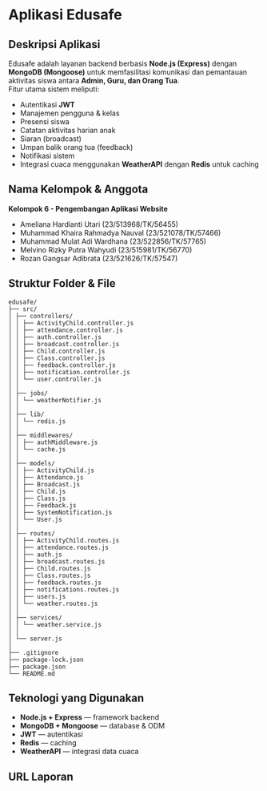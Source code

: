 # Aplikasi Edusafe

## Deskripsi Aplikasi
Edusafe adalah layanan backend berbasis **Node.js (Express)** dengan **MongoDB (Mongoose)** untuk memfasilitasi komunikasi dan pemantauan aktivitas siswa antara **Admin, Guru, dan Orang Tua**.  
Fitur utama sistem meliputi:
- Autentikasi **JWT**
- Manajemen pengguna & kelas
- Presensi siswa
- Catatan aktivitas harian anak
- Siaran (broadcast)
- Umpan balik orang tua (feedback)
- Notifikasi sistem
- Integrasi cuaca menggunakan **WeatherAPI** dengan **Redis** untuk caching

## Nama Kelompok & Anggota
**Kelompok 6 - Pengembangan Aplikasi Website**
- Ameliana Hardianti Utari (23/513968/TK/56455)
- Muhammad Khaira Rahmadya Nauval (23/521078/TK/57466)
- Muhammad Mulat Adi Wardhana (23/522856/TK/57765)
- Melvino Rizky Putra Wahyudi (23/515981/TK/56770)
- Rozan Gangsar Adibrata (23/521626/TK/57547)

## Struktur Folder & File
```
edusafe/
├── src/
│ ├── controllers/
│ │ ├── ActivityChild.controller.js
│ │ ├── attendance.controller.js
│ │ ├── auth.controller.js
│ │ ├── broadcast.controller.js
│ │ ├── Child.controller.js
│ │ ├── Class.controller.js
│ │ ├── feedback.controller.js
│ │ ├── notification.controller.js
│ │ └── user.controller.js
│ │
│ ├── jobs/
│ │ └── weatherNotifier.js
│ │
│ ├── lib/
│ │ └── redis.js
│ │
│ ├── middlewares/
│ │ ├── authMiddleware.js
│ │ └── cache.js
│ │
│ ├── models/
│ │ ├── ActivityChild.js
│ │ ├── Attendance.js
│ │ ├── Broadcast.js
│ │ ├── Child.js
│ │ ├── Class.js
│ │ ├── Feedback.js
│ │ ├── SystemNotification.js
│ │ └── User.js
│ │
│ ├── routes/
│ │ ├── ActivityChild.routes.js
│ │ ├── attendance.routes.js
│ │ ├── auth.js
│ │ ├── broadcast.routes.js
│ │ ├── Child.routes.js
│ │ ├── Class.routes.js
│ │ ├── feedback.routes.js
│ │ ├── notifications.routes.js
│ │ ├── users.js
│ │ └── weather.routes.js
│ │
│ ├── services/
│ │ └── weather.service.js
│ │
│ └── server.js
│
├── .gitignore
├── package-lock.json
├── package.json
└── README.md
```

## Teknologi yang Digunakan  
- **Node.js + Express** — framework backend  
- **MongoDB + Mongoose** — database & ODM  
- **JWT** — autentikasi  
- **Redis** — caching  
- **WeatherAPI** — integrasi data cuaca 

## URL Laporan

